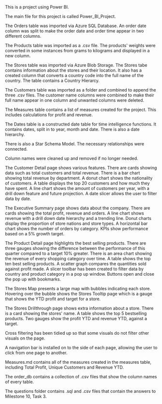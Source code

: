 This is a project using Power BI.

The main file for this project is called Power_BI_Project.

The Orders table was imported via Azure SQL Database.
An order date column was split to make the order date and order time appear in two different columns.

The Products table was imported as a .csv file.
The products' weights were converted in some instances from grams to kilograms and displayed in a new column.

The Stores table was imported via Azure Blob Storage.
The Stores tabe contains information about the stores and their location. It also has a created column that converts a country code into the full name of the country. The table contains a Country Hierarcy.

The Customers table was imported as a folder and combined to append the three .csv files.
The customer name columns were combined to make their full name appear in one column and unwanted columns were deleted.

The Measures table contains a list of measures created for the project. This includes calculations for profit and revenue.

The Dates table is a constructed date table for time intelligence functions.
It contains dates, split in to year, month and date. There is also a date hierarchy.

There is also a Star Schema Model. The necessary relationships were connected.

Column names were cleaned up and removed if no longer needed.

The Customer Detail page shows various features.
There are cards showing data such as total customers and total revenue.
There is a bar chart showing total revenue by department.
A donut chart shows the nationality of customers.
A table displays the top 20 customers and how much they have spent.
A line chart shows the amount of customers per year, with a drill down feature and future projection.
A date slicer allows the user to filter data by date.

The Executive Summary page shows data about the company.
There are cards showing the total profit, revenue and orders.
A line chart shows revenue with a drill down date hierarchy and a trending line.
Donut charts display the proportion of store nations and store types.
A horizontal bar chart shows the number of orders by category.
KPIs show performance based on a 5% growth target.

The Product Detail page highlights the best selling products.
There are three gauges showing the difference between the performance of this quarter compared to a target 10% greater.
There is an area chart showing the revenue of every shopping category over time.
A table shows the top ten best selling products.
A scatter graph compares the quantities sold against profit made.
A slicer toolbar has been created to filter data by country and product category in a pop up window. Buttons open and close the pop up with bookmarks.

The Stores Map presents a large map with bubbles indicating each store. Hovering over the bubble shows the Stores Tooltip page which is a gauge that shows the YTD profit and target for a store.

The Stores Drillthrough page shows extra information about a store.
There is a card showing the stores' name. A table shows the top 5 bestselling products. Two gauges show the profit YTD and revenue YTD, against a target.

Cross filtering has been tidied up so that some visuals do not filter other visuals on the page.

A navigation bar is installed on to the side of each page, allowing the user to click from one page to another.

Measures.md contains all of the measures created in the measures table, including Total Profit, Unique Customers and Revenue YTD.

The order_db contains a collection of .csv files that show the column names of every table.

The questions folder contains .sql and .csv files that contain the answers to Milestone 10, Task 3.
